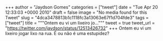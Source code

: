
+++
author = "Jaydson Gomes"
categories = ["tweet"]
date = "Tue Apr 20 12:33:03 +0000 2010"
draft = false
image = "No media found for this Tweet"
slug = "4dca3478813b1c1118fc3a13063e67f1d704fde3"
tags = ["tweet"]
title = """Ontem eu vi um lixeiro jo..."""
tweet = true
tweet_url = "https://twitter.com/jaydson/status/12513426732"
+++
Ontem eu vi um lixeiro jogar lixo na rua. É ou não é uma estupidez?

